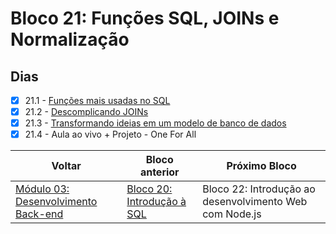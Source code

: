 # Bloco 21: Funções SQL, JOINs e Normalização

## Dias

- [x] 21.1 - [Funções mais usadas no SQL](./01-funcoes-mais-usadas-no-sql/)
- [x] 21.2 - [Descomplicando JOINs](./02-descomplicando-joins/)
- [x] 21.3 - [Transformando ideias em um modelo de banco de dados](./03-transformando-ideias-em-um-modelo-de-banco-de-dados/)
- [x] 21.4 - Aula ao vivo + Projeto - One For All

| Voltar                                     | Bloco anterior                                        | Próximo Bloco                                           |
| ------------------------------------------ | ----------------------------------------------------- | ------------------------------------------------------- |
| [Módulo 03: Desenvolvimento Back-end](../) | [Bloco 20: Introdução à SQL](../20-introducao-a-sql/) | Bloco 22: Introdução ao desenvolvimento Web com Node.js |
